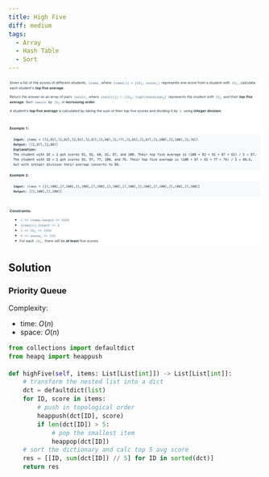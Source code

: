 ```yaml
---
title: High Five
diff: medium
tags:
  - Array
  - Hash Table
  - Sort
---
```


<img class="medium-zoom" src="/algo/high-five.png" alt="https://leetcode.com/problems/high-five">

## Solution

### Priority Queue

Complexity:

- time: $O(n)$
- space: $O(n)$

```py
from collections import defaultdict
from heapq import heappush

def highFive(self, items: List[List[int]]) -> List[List[int]]:
    # transform the nested list into a dict
    dct = defaultdict(list)
    for ID, score in items:
        # push in topological order
        heappush(dct[ID], score)
        if len(dct[ID]) > 5:
            # pop the smallest item
            heappop(dct[ID])
    # sort the dictionary and calc top 5 avg score
    res = [[ID, sum(dct[ID]) // 5] for ID in sorted(dct)]
    return res
```
